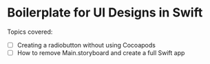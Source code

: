 # Boilerplate for UI Designs in Swift

Topics covered:
- [ ] Creating a radiobutton without using Cocoapods
- [ ] How to remove Main.storyboard and create a full Swift app
